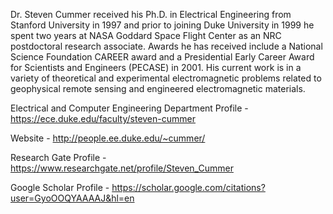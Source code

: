 Dr. Steven Cummer received his Ph.D. in Electrical Engineering from Stanford University in 1997 and prior to joining Duke University in 1999 he spent two years at NASA Goddard Space Flight Center as an NRC postdoctoral research associate. Awards he has received include a National Science Foundation CAREER award and a Presidential Early Career Award for Scientists and Engineers (PECASE) in 2001. His current work is in a variety of theoretical and experimental electromagnetic problems related to geophysical remote sensing and engineered electromagnetic materials.

Electrical and Computer Engineering Department Profile - https://ece.duke.edu/faculty/steven-cummer

Website - http://people.ee.duke.edu/~cummer/

Research Gate Profile - https://www.researchgate.net/profile/Steven_Cummer

Google Scholar Profile - https://scholar.google.com/citations?user=GyoOOQYAAAAJ&hl=en
